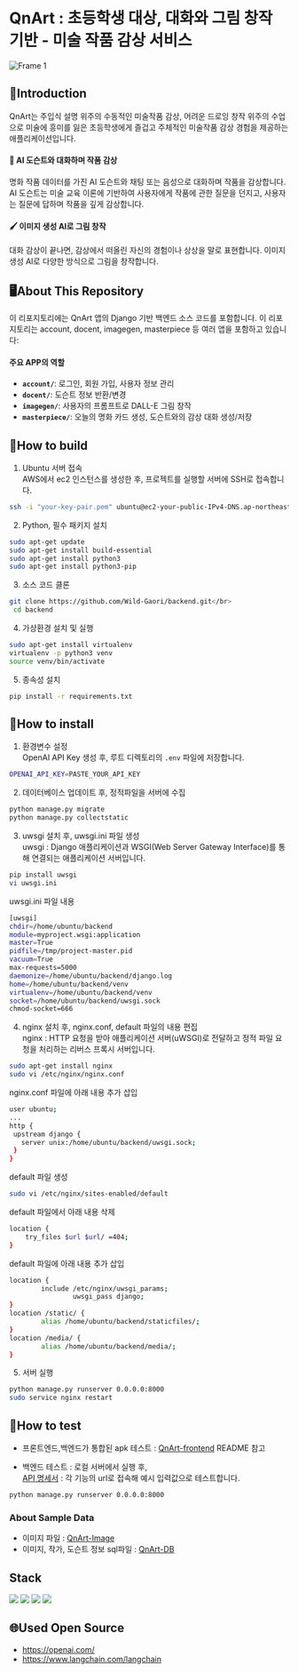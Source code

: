 # QnArt : 초등학생 대상, 대화와 그림 창작 기반 - 미술 작품 감상 서비스

![Frame 1](https://github.com/user-attachments/assets/e1113e6f-f32e-497d-a8f5-620144925e95)

## 🎨Introduction

QnArt는 주입식 설명 위주의 수동적인 미술작품 감상, 어려운 드로잉 창작 위주의 수업으로 미술에 흥미를 잃은 초등학생에게 즐겁고 주체적인 미술작품 감상 경험을 제공하는 애플리케이션입니다.<br>

#### 💬 AI 도슨트와 대화하며 작품 감상

명화 작품 데이터를 가진 AI 도슨트와 채팅 또는 음성으로 대화하며 작품을 감상합니다. AI 도슨트는 미술 교육 이론에 기반하여 사용자에게 작품에 관한 질문을 던지고, 사용자는 질문에 답하며 작품을 깊게 감상합니다.

#### 🖌️ 이미지 생성 AI로 그림 창작

대화 감상이 끝나면, 감상에서 떠올린 자신의 경험이나 상상을 말로 표현합니다. 이미지 생성 AI로 다양한 방식으로 그림을 창작합니다.

## 🖥️About This Repository

이 리포지토리에는 QnArt 앱의 Django 기반 백엔드 소스 코드를 포함합니다. 이 리포지토리는 account, docent, imagegen, masterpiece 등 여러 앱을 포함하고 있습니다:

#### 주요 APP의 역할

- **`account/`**: 로그인, 회원 가입, 사용자 정보 관리
- **`docent/`**: 도슨트 정보 반환/변경
- **`imagegen/`**: 사용자의 프롬프트로 DALL-E 그림 창작
- **`masterpiece/`**: 오늘의 명화 카드 생성, 도슨트와의 감상 대화 생성/저장

## 🔨How to build

1. Ubuntu 서버 접속</br>
AWS에서 ec2 인스턴스를 생성한 후, 프로젝트를 실행할 서버에 SSH로 접속합니다.

```bash
ssh -i "your-key-pair.pem" ubuntu@ec2-your-public-IPv4-DNS.ap-northeast-2.compute.amazonaws.com
```

2. Python, 필수 패키지 설치</br>

```bash
sudo apt-get update
sudo apt-get install build-essential
sudo apt-get install python3
sudo apt-get install python3-pip
```

3. 소스 코드 클론</br>

```bash
git clone https://github.com/Wild-Gaori/backend.git</br>
 cd backend
```

4. 가상환경 설치 및 실행</br>

```bash
sudo apt-get install virtualenv
virtualenv -p python3 venv
source venv/bin/activate
```

5. 종속성 설치</br>

```bash
pip install -r requirements.txt
```

## 🤖How to install

1. 환경변수 설정 </br>
OpenAI API Key 생성 후, 루트 디렉토리의 `.env` 파일에 저장합니다.

```bash
OPENAI_API_KEY=PASTE_YOUR_API_KEY
```

2. 데이터베이스 업데이트 후, 정적파일을 서버에 수집

```bash
python manage.py migrate
python manage.py collectstatic
```

3. uwsgi 설치 후, uwsgi.ini 파일 생성</br>
uwsgi : Django 애플리케이션과 WSGI(Web Server Gateway Interface)를 통해 연결되는 애플리케이션 서버입니다.</br>

```bash
pip install uwsgi
vi uwsgi.ini
```
uwsgi.ini 파일 내용
```bash
[uwsgi]
chdir=/home/ubuntu/backend
module=myproject.wsgi:application
master=True
pidfile=/tmp/project-master.pid
vacuum=True
max-requests=5000
daemonize=/home/ubuntu/backend/django.log
home=/home/ubuntu/backend/venv
virtualenv=/home/ubuntu/backend/venv
socket=/home/ubuntu/backend/uwsgi.sock
chmod-socket=666
```

4. nginx 설치 후, nginx.conf, default 파일의 내용 편집</br>
nginx : HTTP 요청을 받아 애플리케이션 서버(uWSGI)로 전달하고 정적 파일 요청을 처리하는 리버스 프록시 서버입니다.</br>

```bash
sudo apt-get install nginx
sudo vi /etc/nginx/nginx.conf
```
nginx.conf 파일에 아래 내용 추가 삽입
```bash
user ubuntu;
...
http {
 upstream django {
   server unix:/home/ubuntu/backend/uwsgi.sock;       
 }
}
```
default 파일 생성
```bash
sudo vi /etc/nginx/sites-enabled/default
```
default 파일에서 아래 내용 삭제
```bash
location {
    try_files $url $url/ =404;
}
```
default 파일에 아래 내용 추가 삽입
```bash
location {
        include /etc/nginx/uwsgi_params;
                uwsgi_pass django;
}
location /static/ {
        alias /home/ubuntu/backend/staticfiles/;
}
location /media/ {
        alias /home/ubuntu/backend/media/;
}
```

5. 서버 실행

```bash
python manage.py runserver 0.0.0.0:8000
sudo service nginx restart
```

## 📜How to test

- 프론트엔드,백엔드가 통합된 apk 테스트 : [QnArt-frontend](https://github.com/Wild-Gaori/frontend) README 참고
    
- 백엔드 테스트 : 로컬 서버에서 실행 후, </br>
   [API 명세서](https://hushed-sardine-663.notion.site/951413190ccb4976a5d74707ea56c233?v=48fdce11fcc94a1b8af216018b539e62) : 각 기능의 url로 접속해 예시 입력값으로 테스트합니다.</br>
```bash
python manage.py runserver 0.0.0.0:8000
```

### About Sample Data

- 이미지 파일 : [QnArt-Image](https://github.com/Wild-Gaori/Image)
- 이미지, 작가, 도슨트 정보 sql파일 :  [QnArt-DB](https://github.com/Wild-Gaori/DB)

## Stack
<img src="https://img.shields.io/badge/python-3776AB?style=for-the-badge&logo=python&logoColor=white">
<img src="https://img.shields.io/badge/django-092E20?style=for-the-badge&logo=django&logoColor=white">
<img src="https://img.shields.io/badge/amazonaws-232F3E?style=for-the-badge&logo=amazonaws&logoColor=white">
<img src="https://img.shields.io/badge/MySQL-4479A1?style=flat-square&logo=MySQL&logoColor=white"/></a> &nbsp 

## 🌐Used Open Source
- https://openai.com/
- https://www.langchain.com/langchain
